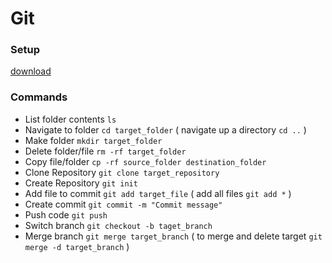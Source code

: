 
# Git

### Setup

[download](https://git-scm.com/downloads)

### Commands

* List folder contents `ls`
* Navigate to folder `cd target_folder` ( navigate up a directory `cd ..` )
* Make folder `mkdir target_folder`
* Delete folder/file `rm -rf target_folder`
* Copy file/folder `cp -rf source_folder destination_folder`
* Clone Repository `git clone target_repository`
* Create Repository `git init`
* Add file to commit `git add target_file` ( add all files `git add *` )
* Create commit `git commit -m "Commit message"`
* Push code `git push`
* Switch branch `git checkout -b taget_branch`
* Merge branch `git merge target_branch` ( to merge and delete target `git merge -d target_branch` )
